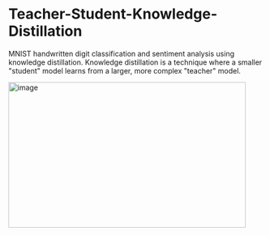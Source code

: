 # Teacher-Student-Knowledge-Distillation
MNIST handwritten digit classification and sentiment analysis using knowledge distillation. Knowledge distillation is a technique where a smaller "student" model learns from a larger, more complex "teacher" model.

<img width="468" height="288" alt="image" src="https://github.com/user-attachments/assets/e3e02d13-d4cd-414c-a35d-635ea74b9aa0" />
